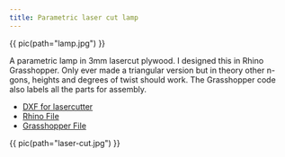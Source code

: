 ```yaml
---
title: Parametric laser cut lamp 
---
```


{{ pic(path="lamp.jpg") }}

A parametric lamp in 3mm lasercut plywood. I designed this in Rhino Grasshopper. Only ever made a triangular version but in theory other n-gons, heights and degrees of twist should work. The Grasshopper code also labels all the parts for assembly.


- [DXF for lasercutter](./lampshade.dxf)
- [Rhino File](./lampshade_triangular.3dm)
- [Grasshopper File](./lampshade.gh)

{{ pic(path="laser-cut.jpg") }}

